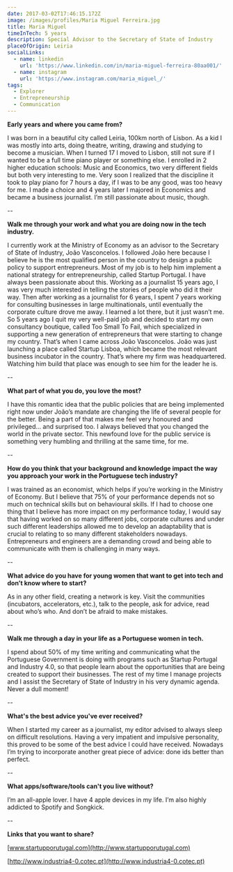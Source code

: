 ```yaml
---
date: 2017-03-02T17:46:15.172Z
image: /images/profiles/Maria Miguel Ferreira.jpg
title: Maria Miguel
timeInTech: 5 years
description: Special Advisor to the Secretary of State of Industry
placeOfOrigin: Leiria
socialLinks:
  - name: linkedin
    url: 'https://www.linkedin.com/in/maria-miguel-ferreira-80aa001/'
  - name: instagram
    url: 'https://www.instagram.com/maria_miguel_/'
tags:
  - Explorer
  - Entrepreneurship
  - Communication
---
```


**Early
years and where you came from?**

I was born in a beautiful city called
Leiria, 100km north of Lisbon. As a kid I was mostly into arts, doing theatre,
writing, drawing and studying to become a musician. When I turned 17 I moved to
Lisbon, still not sure if I wanted to be a full time piano player or something
else. I enrolled in 2 higher education schools: Music and Economics, two very
different fields but both very interesting to me. Very soon I realized that the
discipline it took to play piano for 7 hours a day, if I was to be any good,
was too heavy for me. I made a choice and 4 years later I majored in Economics
and became a business journalist. I’m still passionate about music, though.

--

**Walk me
through your work and what you are doing now in the tech industry.**

I currently work at the
Ministry of Economy as an advisor to the Secretary of State of Industry, João
Vasconcelos. I followed João here because I believe he is the most qualified
person in the country to design a public policy to support entrepreneurs. Most
of my job is to help him implement a national strategy for entrepreneurship,
called Startup Portugal. I have always been passionate about this. Working as a
journalist 15 years ago, I was very much interested in telling the stories of
people who did it their way. Then after working as a journalist for 6 years, I
spent 7 years working for consulting businesses in large multinationals, until
eventually the corporate culture drove me away. I learned a lot there, but it
just wasn’t me. So 5 years ago I quit my very well-paid job and decided to
start my own consultancy boutique, called Too Small To Fail, which specialized
in supporting a new generation of entrepreneurs that were starting to change my
country. That’s when I came across João Vasconcelos. João was just launching a
place called Startup Lisboa, which became the most relevant business incubator
in the country. That’s where my firm was headquartered. Watching him build that
place was enough to see him for the leader he is.

--

**What
part of what you do, you love the most?**

I have this romantic idea that the public
policies that are being implemented right now under João’s mandate are changing
the life of several people for the better. Being a part of that makes me feel
very honoured and privileged… and surprised too. I always believed that you
changed the world in the private sector. This newfound love for the public
service is something very humbling and thrilling at the same time, for me.

--

**How do
you think that your background and knowledge impact the way you approach your
work in the Portuguese tech industry?**

I was trained as an economist, which helps
if you’re working in the Ministry of Economy. But I believe that 75% of your
performance depends not so much on technical skills but on behavioural skills.
If I had to choose one thing that I believe has more impact on my performance
today, I would say that having worked on so many different jobs, corporate
cultures and under such different leaderships allowed me to develop an
adaptability that is crucial to relating to so many different stakeholders
nowadays. Entrepreneurs and engineers are a demanding crowd and being able to
communicate with them is challenging in many ways.

--

**What
advice do you have for young women that want to get into tech and don’t know
where to start?**

As in any other field,
creating a network is key. Visit the communities (incubators, accelerators,
etc.), talk to the people, ask for advice, read about who’s who. And don’t be
afraid to make mistakes.

--

**Walk me
through a day in your life as a Portuguese women in tech.**

I spend about 50% of my
time writing and communicating what the Portuguese Government is doing with
programs such as Startup Portugal and Industry 4.0, so that people learn about
the opportunities that are being created to support their businesses. The rest
of my time I manage projects and I assist the Secretary of State of Industry in
his very dynamic agenda. Never a dull moment!

--

**What's
the best advice you've ever received?**

When I started my career
as a journalist, my editor advised to always sleep on difficult resolutions.
Having a very impatient and impulsive personality, this proved to be some of
the best advice I could have received. Nowadays I’m trying to incorporate another
great piece of advice: done ids better than perfect.

--

**What
apps/software/tools can't you live without?**

I’m an all-apple lover. I have 4 apple devices in my life. I’m also
highly addicted to Spotify and Songkick.

--

**Links that you want to
share?**

[www.startupporutugal.com](http://www.startupporutugal.com)

[http://www.industria4-0.cotec.pt](http://www.industria4-0.cotec.pt)